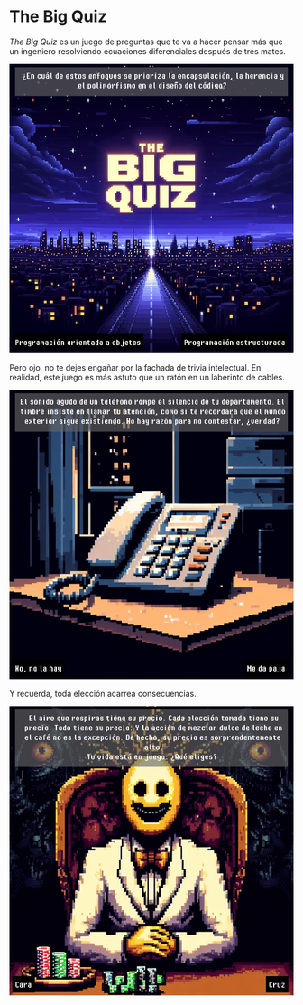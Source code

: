 # The Big Quiz

*The Big Quiz* es un juego de preguntas que te va a hacer pensar más que un ingeniero resolviendo ecuaciones diferenciales después de tres mates.

<img src = "assets/imagen-quiz-0.png" width=512 height=512>

Pero ojo, no te dejes engañar por la fachada de trivia intelectual. En realidad, este juego es más astuto que un ratón en un laberinto de cables.

<img src = "assets/imagen-suena-telefono-0.png" width=512 height=512>

Y recuerda, toda elección acarrea consecuencias.

<img src = "assets/imagen-cobrador-0.png" width=512 height=512>
